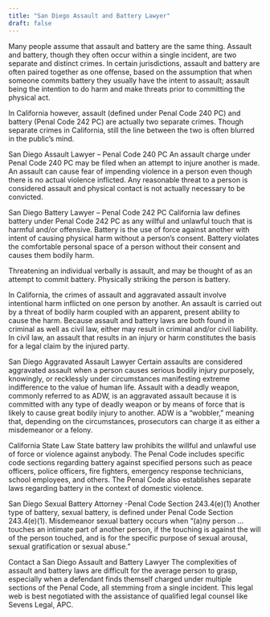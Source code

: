 ```yaml
---
title: "San Diego Assault and Battery Lawyer"
draft: false
---
```

Many people assume that assault and battery are the same thing. Assault and battery, though they often occur within a single incident, are two separate and distinct crimes. In certain jurisdictions, assault and battery are often paired together as one offense, based on the assumption that when someone commits battery they usually have the intent to assault; assault being the intention to do harm and make threats prior to committing the physical act.

In California however, assault (defined under Penal Code 240 PC) and battery (Penal Code 242 PC) are actually two separate crimes. Though separate crimes in California, still the line between the two is often blurred in the public’s mind.

San Diego Assault Lawyer – Penal Code 240 PC
An assault charge under Penal Code 240 PC may be filed when an attempt to injure another is made. An assault can cause fear of impending violence in a person even though there is no actual violence inflicted. Any reasonable threat to a person is considered assault and physical contact is not actually necessary to be convicted.

San Diego Battery Lawyer – Penal Code 242 PC
California law defines battery under Penal Code 242 PC as any willful and unlawful touch that is harmful and/or offensive. Battery is the use of force against another with intent of causing physical harm without a person’s consent. Battery violates the comfortable personal space of a person without their consent and causes them bodily harm.

Threatening an individual verbally is assault, and may be thought of as an attempt to commit battery. Physically striking the person is battery.

In California, the crimes of assault and aggravated assault involve intentional harm inflicted on one person by another. An assault is carried out by a threat of bodily harm coupled with an apparent, present ability to cause the harm. Because assault and battery laws are both found in criminal as well as civil law, either may result in criminal and/or civil liability. In civil law, an assault that results in an injury or harm constitutes the basis for a legal claim by the injured party.

San Diego Aggravated Assault Lawyer
Certain assaults are considered aggravated assault when a person causes serious bodily injury purposely, knowingly, or recklessly under circumstances manifesting extreme indifference to the value of human life. Assault with a deadly weapon, commonly referred to as ADW, is an aggravated assault because it is committed with any type of deadly weapon or by means of force that is likely to cause great bodily injury to another. ADW is a “wobbler,” meaning that, depending on the circumstances, prosecutors can charge it as either a misdemeanor or a felony.

California State Law
State battery law prohibits the willful and unlawful use of force or violence against anybody. The Penal Code includes specific code sections regarding battery against specified persons such as peace officers, police officers, fire fighters, emergency response technicians, school employees, and others. The Penal Code also establishes separate laws regarding battery in the context of domestic violence.

San Diego Sexual Battery Attorney -Penal Code Section 243.4(e)(1)
Another type of battery, sexual battery, is defined under Penal Code Section 243.4(e)(1). Misdemeanor sexual battery occurs when “(a)ny person … touches an intimate part of another person, if the touching is against the will of the person touched, and is for the specific purpose of sexual arousal, sexual gratification or sexual abuse.”

Contact a San Diego Assault and Battery Lawyer
The complexities of assault and battery laws are difficult for the average person to grasp, especially when a defendant finds themself charged under multiple sections of the Penal Code, all stemming from a single incident. This legal web is best negotiated with the assistance of qualified legal counsel like Sevens Legal, APC.